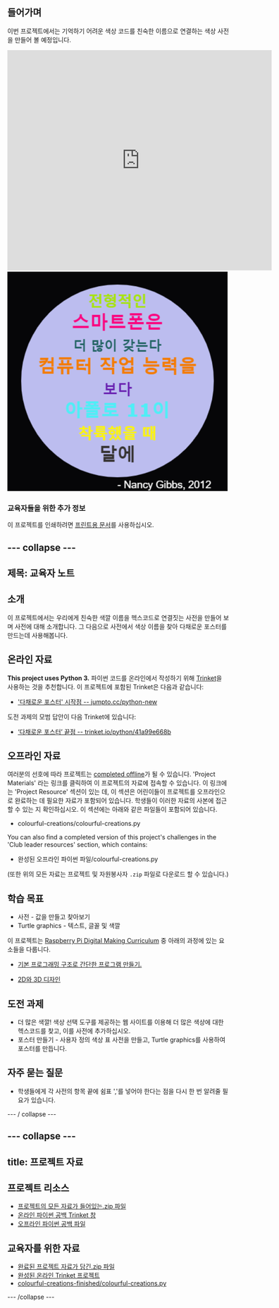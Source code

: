 ## 들어가며

이번 프로젝트에서는 기억하기 어려운 색상 코드를 친숙한 이름으로 연결하는 색상 사전을 만들어 볼 예정입니다.

<div class="trinket">
  <iframe src="https://trinket.io/embed/python/97822f48b7?outputOnly=true&start=result" width="600" height="500" frameborder="0" marginwidth="0" marginheight="0" allowfullscreen>
  </iframe>
  <img src="images/colourful-finished.png">
</div>

### 교육자들을 위한 추가 정보

이 프로젝트를 인쇄하려면 [프린트용 문서](https://projects.raspberrypi.org/en/projects/colourful-creations/print)를 사용하십시오.

## \--- collapse \---

## 제목: 교육자 노트

## 소개

이 프로젝트에서는 우리에게 친숙한 색깔 이름을 헥스코드로 연결짓는 사전을 만들어 보며 사전에 대해 소개합니다. 그 다음으로 사전에서 색상 이름을 찾아 다채로운 포스터를 만드는데 사용해봅니다.

## 온라인 자료

**This project uses Python 3.** 파이썬 코드를 온라인에서 작성하기 위해 [Trinket](https://trinket.io/)을 사용하는 것을 추천합니다. 이 프로젝트에 포함된 Trinket은 다음과 같습니다:

* ['다채로운 포스터' 시작점 -- jumpto.cc/python-new](http://jumpto.cc/python-new)

도전 과제의 모범 답안이 다음 Trinket에 있습니다:

* [‘다채로운 포스터’ 끝점 -- trinket.io/python/41a99e668b](https://trinket.io/python/97822f48b7)

## 오프라인 자료

여러분의 선호에 따라 프로젝트는 [completed offline](https://www.codeclubprojects.org/en-GB/resources/python-working-offline/)가 될 수 있습니다. 'Project Materials' 라는 링크를 클릭하여 이 프로젝트의 자료에 접속할 수 있습니다. 이 링크에는 'Project Resource' 섹션이 있는 데, 이 섹션은 어린이들이 프로젝트를 오프라인으로 완료하는 데 필요한 자료가 포함되어 있습니다. 학생들이 이러한 자료의 사본에 접근할 수 있는 지 확인하십시오. 이 섹션에는 아래와 같은 파일들이 포함되어 있습니다.

* colourful-creations/colourful-creations.py

You can also find a completed version of this project's challenges in the 'Club leader resources' section, which contains:

* 완성된 오프라인 파이썬 파일/colourful-creations.py

(또한 위의 모든 자료는 프로젝트 및 자원봉사자 `.zip` 파일로 다운로드 할 수 있습니다.)

## 학습 목표

* 사전 - 값을 만들고 찾아보기
* Turtle graphics - 텍스트, 글꼴 및 색깔

이 프로젝트는 [Raspberry Pi Digital Making Curriculum](http://rpf.io/curriculum) 중 아래의 과정에 있는 요소들을 다룹니다.

* [기본 프로그래밍 구조로 간단한 프로그램 만들기.](https://www.raspberrypi.org/curriculum/programming/creator)

* [2D와 3D 디자인](https://www.raspberrypi.org/curriculum/design/creator)

## 도전 과제

* 더 많은 색깔! 색상 선택 도구를 제공하는 웹 사이트를 이용해 더 많은 색상에 대한 헥스코드를 찾고, 이를 사전에 추가하십시오. 
* 포스터 만들기 - 사용자 정의 색상 표 사전을 만들고, Turtle graphics를 사용하여 포스터를 만듭니다. 

## 자주 묻는 질문

* 학생들에게 각 사전의 항목 끝에 쉼표 ','를 넣어야 한다는 점을 다시 한 번 알려줄 필요가 있습니다. 

\--- / collapse \---

## \--- collapse \---

## title: 프로젝트 자료

## 프로젝트 리소스

* [프로젝트의 모든 자료가 들어있는.zip 파일](resources/colourful-creations-project-resources.zip)
* [온라인 파이썬 공백 Trinket 창](http://jumpto.cc/python-new)
* [오프라인 파이썬 공백 파일](resources/new-new.py)

## 교육자를 위한 자료

* [완료된 프로젝트 자료가 담긴.zip 파일](resources/colourful-creations-volunteer-resources.zip)
* [완성된 온라인 Trinket 프로젝트](https://trinket.io/python/97822f48b7)
* [colourful-creations-finished/colourful-creations.py](resources/colourful-creations-finished-colourful-creations.py)

\--- /collapse \---